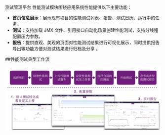 测试管理平台 性能测试模块围绕应用系统性能提供以下主要功能：

- **首页信息展示**：展示现有项目的性能测试列表、报告、测试日历、运行中的任务。
- **测试**：支持加载 JMX 文件、引用接口自动化场景创建性能测试，支持分线程配置压力参数。
- **报告**：提供直观、美观的页面对性能测试结果进行可视化展示，同时提供报告导出等功能方便对测试结果进行归档及分享 。

##性能测试典型工作流 

![!性能测试典型工作流](../../img/track/性能测试典型工作流.png)